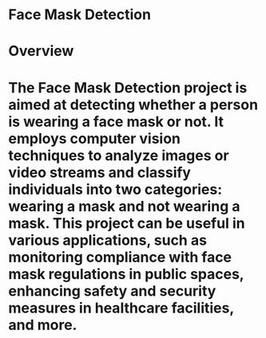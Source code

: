 # Face Mask Detection
# Overview
# The Face Mask Detection project is aimed at detecting whether a person is wearing a face mask or not. It employs computer vision techniques to analyze images or video streams and classify individuals into two categories: wearing a mask and not wearing a mask. This project can be useful in various applications, such as monitoring compliance with face mask regulations in public spaces, enhancing safety and security measures in healthcare facilities, and more.
